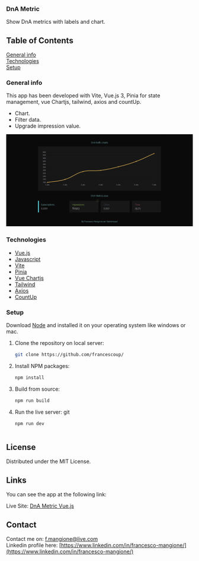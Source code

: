 ### DnA Metric</br>

Show DnA metrics with labels and chart.

## Table of Contents

[General info](#general-info)</br>
[Technologies](#technologies)</br>
[Setup](#setup)</br>

### General info

This app has been developed with Vite, Vue.js 3, Pinia for state management, vue Chartjs, tailwind, axios and countUp.

- Chart.
- Filter data.
- Upgrade impression value.

![Home](screen-shots/home-page.png)

### Technologies

- [Vue.js](https://vuejs.org/)
- [Javascript](https://developer.mozilla.org/en-US/docs/Web/JavaScript?retiredLocale=it)
- [Vite](https://vitejs.dev/guide/)
- [Pinia](https://pinia.vuejs.org/)
- [Vue Chartjs](https://vue-chartjs.org/)
- [Tailwind](https://tailwindcss.com/)
- [Axios](https://www.npmjs.com/package/axios)
- [CountUp](https://www.npmjs.com/package/vue-countup-v3)

### Setup

Download [Node](https://nodejs.org/en/) and installed it on your operating system like windows or mac.

1. Clone the repository on local server:

   ```sh
   git clone https://github.com/francescoup/
   ```

2. Install NPM packages:

   ```sh
   npm install
   ```

3. Build from source:

   ```sh
   npm run build
   ```

4. Run the live server:
   git

   ```sh
   npm run dev
   ```

   ```

   ```

## License

Distributed under the MIT License.

## Links

You can see the app at the following link:

Live Site: [DnA Metric Vue.js](https://vue2-final.netlify.app/)</br>

## Contact

Contact me on: [f.mangione@live.com](mailto:f.mangione@live.com)  
Linkedin profile here: [https://www.linkedin.com/in/francesco-mangione/](https://www.linkedin.com/in/francesco-mangione/)
